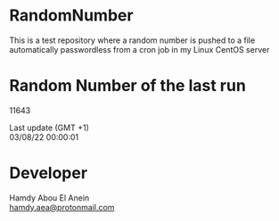 # RandomNumber    
This is a test repository where a random number is pushed to a file automatically passwordless from a cron job in my Linux CentOS server    
# Random Number of the last run   
11643
      
Last update (GMT +1)    
03/08/22 00:00:01
# Developer    
Hamdy Abou El Anein   
hamdy.aea@protonmail.com
